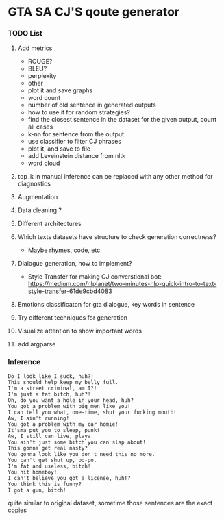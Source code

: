 # GTA SA CJ'S qoute generator

### TODO List

1) Add metrics
   - ROUGE?
   - BLEU?
   - perplexity
   - other
   - plot it and save graphs
   - word count
   - number of old sentence in generated outputs
   - how to use it for random strategies?
   - find the closest sentence in the dataset for the given output, count all cases
   - k-nn for sentence from the output
   - use classifier to filter CJ phrases
   - plot it, and save to file
   - add Leveinstein distance from nltk
   - word cloud 
   
2) top_k in manual inference can be replaced with any other method for diagnostics  
3) Augmentation
4) Data cleaning ?
5) Different architectures
6) Which texts datasets have structure to check generation correctness?
   - Maybe rhymes, code, etc
7) Dialogue generation, how to implement?
   - Style Transfer for making CJ converstional bot: https://medium.com/nlplanet/two-minutes-nlp-quick-intro-to-text-style-transfer-61de9cbd4083
8) Emotions classificaton for gta dialogue, key words in sentence
9) Try different techniques for generation
10) Visualize attention to show important words
11) add argparse


### Inference

```
Do I look like I suck, huh?!
This should help keep my belly full.
I'm a street criminal, am I?!
I'm just a fat bitch, huh?!
Oh, do you want a hole in your head, huh?
You got a problem with big men like you!
I can tell you what, one-time, shut your fucking mouth!
Aw, I ain't running!
You got a problem with my car homie!
It'sma put you to sleep, punk!
Aw, I still can live, playa.
You ain't just some bitch you can slap about!
This gonna get real nasty?
You gonna look like you don't need this no more.
You can't get shut up, po-po.
I'm fat and useless, bitch!
You hit homeboy!
I can't believe you got a license, huh!?
You think this is funny?
I got a gun, bitch!

```

quite similar to original dataset, sometime those sentences are the exact copies
